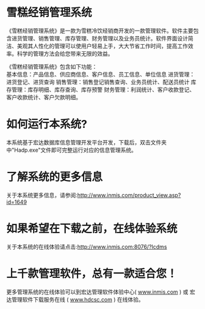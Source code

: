 # 雪糕经销管理系统

《雪糕经销管理系统》是一款为雪糕冷饮经销商开发的一款管理软件。软件主要包含进货管理、销售管理、库存管理、财务管理以及业务员统计。软件界面设计简洁、美观其人性化的管理可以使用户轻易上手，大大节省工作时间，提高工作效率。科学的管理方法会给您带来无限的效益。 

《雪糕经销管理系统》包含如下功能：    
基本信息：产品信息、供应商信息、客户信息、员工信息、单位信息 进货管理：进货登记、进货查询 销售管理：销售登记销售查询、业务员统计、配送员统计 库存管理：库存明细、库存查询、库存预警 财务管理：利润统计、客户收款登记、客户收款统计、客户欠款明细。

# 如何运行本系统?

本系统基于宏达数据库信息管理开发平台开发，下载后，双击文件夹中"Hadp.exe"文件即可完整运行对应的信息管理系统。

# 了解系统的更多信息

关于本系统更多信息，请参阅:http://www.inmis.com/product_view.asp?id=1649

# 如果希望在下载之前，在线体验系统

关于本系统的在线体验请点击:http://www.inmis.com:8076/?Icdms

# 上千款管理软件，总有一款适合您！

更多管理系统的在线体验可以到宏达管理软件体验中心( www.inmis.com ) 或 宏达管理软件下载服务在线 ( www.hdcsc.com ) 在线体验。


